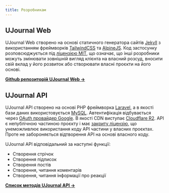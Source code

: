 ```yaml
---
title: Розробникам
---
```


## UJournal Web

UJournal Web створено на основі статичного генератора сайтів [Jekyll](https://jekyllrb.com/) з використанням фреймворків [TailwindCSS](https://tailwindcss.com/) та [AlpineJS](https://alpinejs.dev/). Код застосунку розповсюджується під [ліцензією MIT](https://uk.wikipedia.org/wiki/%D0%9B%D1%96%D1%86%D0%B5%D0%BD%D0%B7%D1%96%D1%8F_MIT), що означає, що інші розробники можуть змінювати зовнішній вигляд клієнта на власний розсуд, вносити свій вклад у його розвиток або створювати власні проєкти на його основі.

[**Github репозиторій UJournal Web →**](https://github.com/ujournal/web)

## UJournal API

UJournal API створено на основі PHP фреймворка [Laravel](https://laravel.com/), а в якості бази даних використовується [MySQL](https://www.mysql.com/). Автентифікація відбувається через [OAuth провайдер Google](https://developers.google.com/identity/protocols/oauth2). В якості CDN виступає [Cloudflare R2](https://developers.cloudflare.com/r2/). API є непублічною частиною проєкту і має [закриту ліцензію](https://uk.wikipedia.org/wiki/%D0%97%D0%B0%D0%BA%D1%80%D0%B8%D1%82%D0%B8%D0%B9_%D0%BF%D0%BE%D1%87%D0%B0%D1%82%D0%BA%D0%BE%D0%B2%D0%B8%D0%B9_%D0%BA%D0%BE%D0%B4), що унеможливлює використання коду API частини у власних проєктах. Проте не забороняється відтворення API на основі власного коду.

UJournal API відповідальний за наступні функції:

- Створення стрічок
- Створення підписок
- Створення постів
- Створення, читання коментарів
- Створення, читання інформації про реакції

[**Список методів UJournal API →**](/docs/api-methods)
